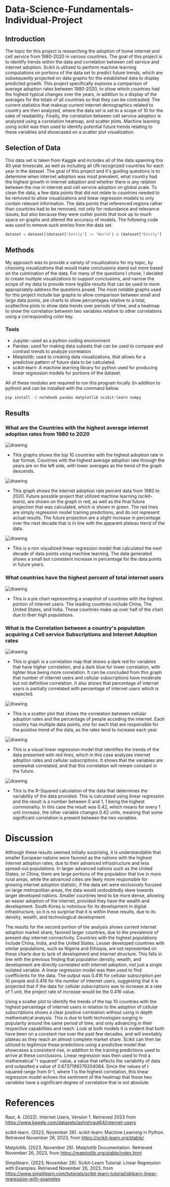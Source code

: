 # Data-Science-Fundamentals-Individual-Project

## Introduction
The topic for this project is researching the adoption of home internet and cell service from 1980-2020 in various countries. The goal of this project is to identify trends within the data and correlation between cell service and internet adoption. Scikit is utilized to perform machine learning computations on portions of the data set to predict future trends, which are subsequently projected on data graphs for the established data to display predicted growth. This project specifically explores a comparison of average adoption rates between 1980-2020, to show which countries had the highest typical changes over the years, in addition to a display of the averages for the totals of all countries so that they can be contrasted. The current statistics that makeup current internet demographics related to country are then analyzed, where the data set is set to a scope of 10 for the sake of readability. Finally, the correlation between cell service adoption is analyzed using a correlation heatmap, and scatter plots. Machine learning using scikit was then used to identify potential future trends relating to these variables and showcased on a scatter plot visualization.

## Selection of Data
This data set is taken from Kaggle and includes all of the data spanning this 40 year timescale, as well as including all UN recognized countries for each year in the dataset. The goal of this project and it's guiding questions is to determine when internet adoption was most prevalent, what country had the highest growth in internet adoption and whether there is any relation between the rise in internet and cell service adoption on  global scale. To clean the data, a few data points that did not relate to countries needed to be removed to allow visualizations and linear regression models to only contain relevant information. The data points that referenced regions rather than countries had to be removed, not only for redundance and relevance issues, but also because they were outlier points that took up to much space on graphs and altered the accuracy of models. The following code was used to remove such entries from the data set.

```python
dataset = dataset[(dataset["Entity"] != "World") & (dataset["Entity"] != "North America")]
```



## Methods
My approach was to provide a variety of visualizations for my topic, by choosing visualizations that would make conclusions stand out more based on the culmination of the data. For many of the questions I chose, I decided to create multiple visualizations to support conclusions, and narrow the scope of my data to provide more legible results that can be used to more appropriately address the questions posed. The most notable graphs used for this project include bar graphs to allow comparison between small and large data points, pie charts to show percentages relative to a total, scatter/line plots to show data trends over periods of time, and a heatmap to show the correlation between two variables relative to other correlations using a corresponding color key.

### Tools
* Jupyter: used as a python coding environment
* Pandas: used for making data subsets that can be used to compare and contrast trends to analyze correlation
* Matplotlib: used to creating data visualizations, that allows for a predictive pattern of future data to be calculated. 
* scikit-learn: A machine learning library for python used for producing linear regression models for portions of the dataset. 

All of these modules are required to run this program locally (in addition to python) and can be installed with the command below.
```bash
pip install -U notebook pandas matplotlib scikit-learn numpy
```


## Results

###  What are the Countries with the highest average internet adoption rates from 1980 to 2020
<img src="graphs/one.png" alt="drawing"/>

* This graphs shows the top 10 countries with the highest adoption rate in bar format. Countries with the highest average adoption rate through the years are on the left side, with lower averages as the trend of the graph descends.

<img src="graphs/eight.png" alt="drawing"/>

* This graph shows the internet adoption rate percent data from 1980 to 2020. Future possible project that utilized machine learning (scikit-learn), are shown on the graph in red, as well as the final future projection that was calculated, which is shown in green. The red lines are simply regression model training predictions, and do not represent actual results. The future projection are a slight increase in percentage over the next decade that is in line with the apparent plateau trend of the data.

<img src="graphs/questiononecoefficients.PNG" alt="drawing" />

* This is a non visualized linear regression model that calculated the next decade of data points using machine learning. The data generated shows a small but consistent increase in percentage for the data points in future years.


### What countries have the highest percent of total internet users 
<img src="graphs/three.png" alt="drawing"/>

* This is a pie chart representing a snapshot of countries with the highest portion of internet users. The leading countries include China, The United States, and India. These countries make up over half of the chart due to their high populations.



### What is the Correlation between a country's population acquiring a Cell service Subscriptions and Internet Adoption rates
<img src="graphs/four.png" alt="drawing"/>

* This is graph is a correlation map that shows a dark red for variables that have higher correlation, and a dark blue for lower correlation, with lighter blue being more correlation. It can be concluded from this graph that number of internet users and cellular subscriptions have moderate but not definitive correlation. It also shows that percentage of internet users is partially correlated with percentage of internet users which is expected.

<img src="graphs/six.png" alt="drawing"/>

* This is a scatter plot that shows the correlation between cellular adoption rates and the percentage of people acceding the internet. Each country has multiple data points, one for each that are responsible for the positive trend of the data, as the rates tend to increase each year.

<img src="graphs/ten.png" alt="drawing"/>

* This is a visual linear regression model that identifies the trends of the data presented with red lines, which in this case analyzes internet adoption rates and cellular subscriptions. It shows that the variables are somewhat correlated, and that this correlation will remain constant in the future.

<img src="graphs/coefficent.PNG" alt="drawing"/>

* This is the R-Squared calculation of the data that determines the variability of the data provided. This is calculated using linear regression and the result is a number between 0 and 1, 1 being the highest commonality. In this case the result was 0.42, which means for every 1 unit increase, the other variable changes 0.42 units, meaning that some significant correlation is present between the two variables.





# Discussion
Although these results seemed initially surprising, it is understandable that smaller European nations were favored as the nations with the highest internet adoption rates, due to their advanced infrastructure and less spread-out populations. In larger advanced nations such as the United States, or China, there are large portions of the population that live in more rural areas, while the advanced cities are likely more responsible for growing internet adoption statistic, if the data set were exclusively focused on large metropolitan areas, the data would undoubtedly skew towards larger developed nations. Smaller countries tend to be more dense, allowing an easier adoption of the internet, provided they have the wealth and development. South Korea is notorious for its development in digital infrastructure, so it is no surprise that it is within these results, due to its density, wealth, and technological development.

The results for the second portion of the analysis shows current internet adoption market share, favored larger countries, due to the prevalence of present day internet connectivity. Countries with the highest populations include China, India, and the United States. Lesser developed countries with similar populations, such as Nigeria and Ethiopia, are not represented on these charts due to lack of development and internet structure. This falls in line with the previous finding that population density, wealth, and development are directly correlated with internet adoption, not just a single isolated variable. A linear regression model was then used to find coefficients for the data. The output was 0.416 for cellular subscription per 10 people and 0.416 for the number of internet users, suggesting that it is projected that if the data for cellular subscriptions was to increase at a rate of 1 unit, the project rate of increase would be the 0.416 value.

Using a scatter plot to identify the trends of the top 10 countries with the highest percentage of internet users in relation to the adoption of cellular subscriptions shows a clear positive correlation without using in depth mathematical analysis. This is due to both technologies surging in popularity around the same period of time, and only advancing in their respective capabilities and reach. Look at both models it is evident that both have been on a constant rise over the past few decades, and will inevitably plateau as they reach an almost complete market share. Scikit can then be utilized to legitimize these predictions using a predictive model that showcases a consistent rise, in addition to the training predictions used to arrive at these conclusions. Linear regression was then used to find a mathematical "r squared" value, a value that reflects the variability of data and outputted  a value of 0.6737199276204084. Since the values of r squared range from 0-1, where 1 is the highest correlation, this linear regression model echoes the sentiment of the heatmap that these two variables have a significant degree of correlation that is not absolute.


# References
Raut, A. (2022). Internet Users, Version 1. Retrieved 2023 from https://www.kaggle.com/datasets/ashishraut64/internet-users

scikit-learn. (2023, November 26). scikit-learn: Machine Learning in Python. Retrieved November 26, 2023, from https://scikit-learn.org/stable/

Matplotlib. (2023, November 26). Matplotlib Documentation. Retrieved November 26, 2023, from https://matplotlib.org/stable/index.html

Simplilearn. (2023, November 26). Scikit-Learn Tutorial: Linear Regression with Examples. Retrieved November 26, 2023, from https://www.simplilearn.com/tutorials/scikit-learn-tutorial/sklearn-linear-regression-with-examples
